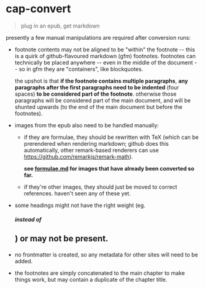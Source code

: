 # cap-convert

> plug in an epub, get markdown

presently a few manual manipulations are required after conversion runs:

- footnote contents may not be aligned to be "within" the footnote -- this is a
  quirk of github-flavoured markdown (gfm) footnotes. footnotes can technically
  be placed anywhere -- even in the middle of the document -- so in gfm they are
  "containers", like blockquotes.

  the upshot is that **if the footnote contains multiple paragraphs**, **any
  paragraphs after the first paragraphs need to be indented** (four spaces) **to
  be considered part of the footnote**. otherwise those paragraphs will be
  considered part of the main document, and will be shunted upwards (to the end
  of the main document but before the footnotes).

- images from the epub also need to be handled manually:

  - if they are formulae, they should be rewritten with TeX (which can be
    prerendered when rendering markdown; github does this automatically, other
    remark-based renderers can use https://github.com/remarkjs/remark-math).

    **see [formulae.md](formulae.md) for images that have already been converted
    so far.**

  - if they're other images, they should just be moved to correct references.
    haven't seen any of these yet.

- some headings might not have the right weight (eg. <h5> instead of <h2>) or
  may not be present.

- no frontmatter is created, so any metadata for other sites will need to be
  added.

- the footnotes are simply concatenated to the main chapter to make things work,
  but may contain a duplicate of the chapter title.
